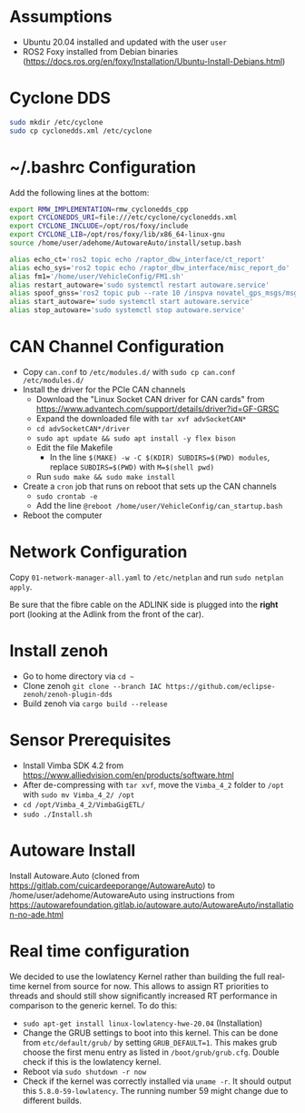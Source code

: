 # Assumptions
- Ubuntu 20.04 installed and updated with the user `user`
- ROS2 Foxy installed from Debian binaries (https://docs.ros.org/en/foxy/Installation/Ubuntu-Install-Debians.html)

# Cyclone DDS
```bash
sudo mkdir /etc/cyclone
sudo cp cyclonedds.xml /etc/cyclone
```

# ~/.bashrc Configuration
Add the following lines at the bottom:

```bash
export RMW_IMPLEMENTATION=rmw_cyclonedds_cpp
export CYCLONEDDS_URI=file:///etc/cyclone/cyclonedds.xml
export CYCLONE_INCLUDE=/opt/ros/foxy/include
export CYCLONE_LIB=/opt/ros/foxy/lib/x86_64-linux-gnu
source /home/user/adehome/AutowareAuto/install/setup.bash

alias echo_ct='ros2 topic echo /raptor_dbw_interface/ct_report'
alias echo_sys='ros2 topic echo /raptor_dbw_interface/misc_report_do'
alias fm1='/home/user/VehicleConfig/FM1.sh'
alias restart_autoware='sudo systemctl restart autoware.service'
alias spoof_gnss='ros2 topic pub --rate 10 /inspva novatel_gps_msgs/msg/Inspva "{status: INS_SOLUTION_GOOD}"'
alias start_autoware='sudo systemctl start autoware.service'
alias stop_autoware='sudo systemctl stop autoware.service'
```

# CAN Channel Configuration
- Copy `can.conf` to `/etc/modules.d/` with `sudo cp can.conf /etc/modules.d/`
- Install the driver for the PCIe CAN channels
  - Download the "Linux Socket CAN driver for CAN cards" from https://www.advantech.com/support/details/driver?id=GF-GRSC
  - Expand the downloaded file with `tar xvf advSocketCAN*`
  - `cd advSocketCAN*/driver`
  - `sudo apt update && sudo apt install -y flex bison`
  - Edit the file Makefile
    - In the line `$(MAKE) -w -C $(KDIR) SUBDIRS=$(PWD) modules`, replace `SUBDIRS=$(PWD)` with `M=$(shell pwd)`
  - Run `sudo make && sudo make install`
- Create a `cron` job that runs on reboot that sets up the CAN channels
  - `sudo crontab -e`
  - Add the line `@reboot /home/user/VehicleConfig/can_startup.bash`
- Reboot the computer

# Network Configuration
Copy `01-network-manager-all.yaml` to `/etc/netplan` and run `sudo netplan apply`.

Be sure that the fibre cable on the ADLINK side is plugged into the **right** port (looking at the Adlink from the front of the car).

# Install zenoh
- Go to home directory via `cd ~`
- Clone zenoh `git clone --branch IAC https://github.com/eclipse-zenoh/zenoh-plugin-dds`
- Build zenoh via `cargo build --release`

# Sensor Prerequisites
- Install Vimba SDK 4.2 from https://www.alliedvision.com/en/products/software.html
- After de-compressing with `tar xvf`, move the `Vimba_4_2` folder to `/opt` with `sudo mv Vimba_4_2/ /opt`
- `cd /opt/Vimba_4_2/VimbaGigETL/`
- `sudo ./Install.sh`

# Autoware Install
Install Autoware.Auto (cloned from https://gitlab.com/cuicardeeporange/AutowareAuto) to /home/user/adehome/AutowareAuto using instructions from https://autowarefoundation.gitlab.io/autoware.auto/AutowareAuto/installation-no-ade.html

# Real time configuration
We decided to use the lowlatency Kernel rather than building the full real-time kernel from source for now. This allows to assign RT priorities to threads and should still show significantly increased RT performance in comparison to the generic kernel. To do this: 
- `sudo apt-get install linux-lowlatency-hwe-20.04` (Installation)
- Change the GRUB settings to boot into this kernel. This can be done from `etc/default/grub/` by setting `GRUB_DEFAULT=1`. This makes grub choose the first menu entry as listed in `/boot/grub/grub.cfg`. Double check if this is the lowlatency kernel. 
- Reboot via `sudo shutdown -r now`
- Check if the kernel was correctly installed via `uname -r`. It should output this `5.8.0-59-lowlatency`. The running number 59 might change due to different builds. 
